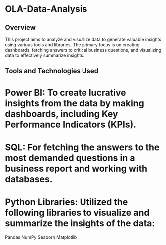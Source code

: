 # OLA-Data-Analysis
## Overview
This project aims to analyze and visualize data to generate valuable insights using various tools and libraries. The primary focus is on creating dashboards, fetching answers to critical business questions, and visualizing data to effectively summarize insights.

## Tools and Technologies Used
# Power BI: To create lucrative insights from the data by making dashboards, including Key Performance Indicators (KPIs).

# SQL: For fetching the answers to the most demanded questions in a business report and working with databases.

# Python Libraries: Utilized the following libraries to visualize and summarize the insights of the data:
Pandas
NumPy
Seaborn
Matplotlib
